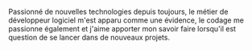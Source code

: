 Passionné de nouvelles technologies depuis toujours, le métier de développeur logiciel m'est apparu comme une évidence, le codage me passionne également et j'aime apporter mon savoir faire lorsqu'il est question de se lancer dans de nouveaux projets.
